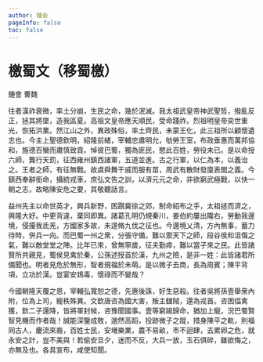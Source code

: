 ```yaml
---
author: 锺会
pageInfo: false
toc: false
---
```


<div class="heti heti--vertical">

# 檄蜀文（移蜀檄）

鍾會 曹魏

往者漢祚衰微，率土分崩，生民之命，幾於泯滅。我太祖武皇帝神武聖哲，撥亂反正，拯其將墜，造我區夏。高祖文皇帝應天順民，受命踐祚。烈祖明皇帝奕世重光，恢拓洪業。然江山之外，異政殊俗，率土齊民，未蒙王化，此三祖所以顧懷遺志也。今主上聖德欽明，紹隆前緒，宰輔忠肅明允，劬勞王室，布政垂惠而萬邦協和，施德百蠻而肅慎致貢。悼彼巴蜀，獨為匪民，愍此百姓，勞役未已。是以命授六師，龔行天罰，征西雍州鎮西諸軍，五道並進。古之行軍，以仁為本，以義治之。王者之師，有征無戰。故虞舜舞干戚而服有苗，周武有散財發廩表閭之義。今鎮西奉辭銜命，攝統戎車，庶弘文告之訓，以濟元元之命，非欲窮武極戰，以快一朝之志，故略陳安危之要，其敬聽話言。

益州先主以命世英才，興兵新野，困躓冀徐之郊，制命紹布之手，太祖拯而濟之，興隆大好。中更背違，棄同即異。諸葛孔明仍規秦川，姜伯約屢出隴右，勞動我邊境，侵擾我氐羌，方國家多故，未遑脩九伐之征也。今邊境乂清，方內無事，蓄力待時，併兵一向。而巴蜀一州之衆，分張守備，難以禦天下之師，段谷侯和沮傷之氣，難以敵堂堂之陣。比年已來，曾無寧歲，征夫勤瘁，難以當子來之民。此皆諸賢所共親見，蜀侯見禽於秦，公孫述授首於漢，九州之險，是非一姓：此皆諸君所備聞也。明者見危於無形，智者規福於未萌。是以微子去商，長為周賓；陳平背項，立功於漢。豈宴安鴆毒，懷祿而不變哉？

今國朝隆天覆之恩，宰輔弘寬恕之德，先惠後誅，好生惡殺。往者吳將孫壹舉衆內附，位為上司，寵秩殊異。文欽唐咨為國大害，叛主讎賊，還為戎首。咨困偪禽獲，欽二子還降，皆將軍封候，咨豫聞國事。壹等窮踧歸命，猶加上寵，況巴蜀賢智見機而作者哉！誠能深鑒成敗，邈然高蹈，投跡微子之蹤，措身陳平之軌，則福同古人，慶流來裔，百姓士民，安堵樂業，農不易畝，市不迴肆，去累卵之危，就永安之計，豈不美與！若偷安旦夕，迷而不反，大兵一放，玉石俱碎，雖欲悔之，亦無及也。各具宣布，咸使知聞。

</div>
